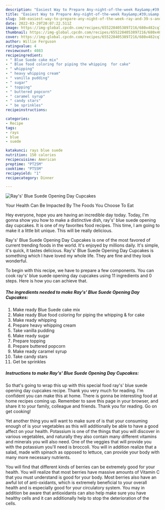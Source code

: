 ```yaml
---
description: "Easiest Way to Prepare Any-night-of-the-week Ray&amp;#39;s&amp;#39; Blue Suede Opening Day Cupcakes"
title: "Easiest Way to Prepare Any-night-of-the-week Ray&amp;#39;s&amp;#39; Blue Suede Opening Day Cupcakes"
slug: 340-easiest-way-to-prepare-any-night-of-the-week-ray-and-39-s-and-39-blue-suede-opening-day-cupcakes
date: 2022-03-29T20:07:22.511Z
image: https://img-global.cpcdn.com/recipes/6552284053897216/680x482cq70/rays-blue-suede-opening-day-cupcakes-recipe-main-photo.jpg
thumbnail: https://img-global.cpcdn.com/recipes/6552284053897216/680x482cq70/rays-blue-suede-opening-day-cupcakes-recipe-main-photo.jpg
cover: https://img-global.cpcdn.com/recipes/6552284053897216/680x482cq70/rays-blue-suede-opening-day-cupcakes-recipe-main-photo.jpg
author: Willie Ferguson
ratingvalue: 4
reviewcount: 4083
recipeingredient:
- " Blue Suede cake mix"
- " Blue food coloring for piping the whipping  for cake"
- " whipping"
- " heavy whipping cream"
- " vanilla pudding"
- " sugar"
- " topping"
- " buttered popcorn"
- " caramel syrup"
- " candy stars"
- " be sprinkles"
recipeinstructions:

categories:
- Recipe
tags:
- rays
- blue
- suede

katakunci: rays blue suede 
nutrition: 150 calories
recipecuisine: American
preptime: "PT25M"
cooktime: "PT55M"
recipeyield: "1"
recipecategory: Dinner

---
```



![Ray&#39;s&#39; Blue Suede Opening Day Cupcakes](https://img-global.cpcdn.com/recipes/6552284053897216/680x482cq70/rays-blue-suede-opening-day-cupcakes-recipe-main-photo.jpg)

Your Health Can Be Impacted By The Foods You Choose To Eat

Hey everyone, hope you are having an incredible day today. Today, I'm gonna show you how to make a distinctive dish, ray&#39;s&#39; blue suede opening day cupcakes. It is one of my favorites food recipes. This time, I am going to make it a little bit unique. This will be really delicious.

Ray&#39;s&#39; Blue Suede Opening Day Cupcakes is one of the most favored of current trending foods in the world. It's enjoyed by millions daily. It's simple, it's quick, it tastes delicious. Ray&#39;s&#39; Blue Suede Opening Day Cupcakes is something which I have loved my whole life. They are fine and they look wonderful.




To begin with this recipe, we have to prepare a few components. You can cook ray&#39;s&#39; blue suede opening day cupcakes using 11 ingredients and 0 steps. Here is how you can achieve that.

<!--inarticleads1-->

##### The ingredients needed to make Ray&#39;s&#39; Blue Suede Opening Day Cupcakes:

1. Make ready  Blue Suede cake mix
1. Make ready  Blue food coloring for piping the whipping &amp; for cake
1. Make ready  whipping
1. Prepare  heavy whipping cream
1. Take  vanilla pudding
1. Make ready  sugar
1. Prepare  topping
1. Prepare  buttered popcorn
1. Make ready  caramel syrup
1. Take  candy stars
1. Get  be sprinkles




<!--inarticleads2-->

##### Instructions to make Ray&#39;s&#39; Blue Suede Opening Day Cupcakes:





So that's going to wrap this up with this special food ray&#39;s&#39; blue suede opening day cupcakes recipe. Thank you very much for reading. I'm confident you can make this at home. There is gonna be interesting food at home recipes coming up. Remember to save this page in your browser, and share it to your family, colleague and friends. Thank you for reading. Go on get cooking!

Yet another thing you will want to make sure of is that your consuming enough of is your vegetables as this will additionally be able to have a good affect on your health. Potassium is one of the things that you will discover in various vegetables, and naturally they also contain many different vitamins and minerals you will also need. One of the veggies that will provide you with the potassium you'll need is broccoli. You will in addition realize that a salad, made with spinach as opposed to lettuce, can provide your body with many more necessary nutrients.

You will find that different kinds of berries can be extremely good for your health. You will realize that most berries have massive amounts of Vitamin C that you must understand is good for your body. Most berries also have an awful lot of anti-oxidants, which is extremely beneficial to your overall health and is especially good for your circulatory system. You may in addition be aware that antioxidants can also help make sure you have healthy cells and it can additionally help to stop the deterioration of the cells.
